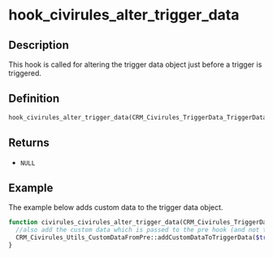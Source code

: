 # hook_civirules_alter_trigger_data

## Description

This hook is called for altering the trigger data object just before a
trigger is triggered.

## Definition

```php
hook_civirules_alter_trigger_data(CRM_Civirules_TriggerData_TriggerData &$triggerData)
```

## Returns

-   `NULL`

## Example

The example below adds custom data to the trigger data object.

```php
function civirules_civirules_alter_trigger_data(CRM_Civirules_TriggerData_TriggerData &$triggerData) {
  //also add the custom data which is passed to the pre hook (and not the post)
  CRM_Civirules_Utils_CustomDataFromPre::addCustomDataToTriggerData($triggerData);
}
```
